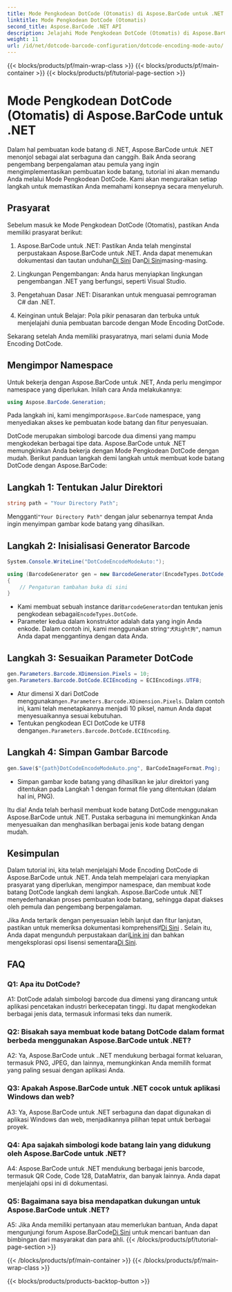 ```yaml
---
title: Mode Pengkodean DotCode (Otomatis) di Aspose.BarCode untuk .NET
linktitle: Mode Pengkodean DotCode (Otomatis)
second_title: Aspose.BarCode .NET API
description: Jelajahi Mode Pengkodean DotCode (Otomatis) di Aspose.BarCode untuk .NET, alat canggih untuk pembuatan kode batang. Pelajari cara membuat kode batang DotCode langkah demi langkah. Lihat dokumentasinya, unduh perpustakaannya, dan dapatkan lisensi sementara.
weight: 11
url: /id/net/dotcode-barcode-configuration/dotcode-encoding-mode-auto/
---
```


{{< blocks/products/pf/main-wrap-class >}}
{{< blocks/products/pf/main-container >}}
{{< blocks/products/pf/tutorial-page-section >}}

# Mode Pengkodean DotCode (Otomatis) di Aspose.BarCode untuk .NET

Dalam hal pembuatan kode batang di .NET, Aspose.BarCode untuk .NET menonjol sebagai alat serbaguna dan canggih. Baik Anda seorang pengembang berpengalaman atau pemula yang ingin mengimplementasikan pembuatan kode batang, tutorial ini akan memandu Anda melalui Mode Pengkodean DotCode. Kami akan menguraikan setiap langkah untuk memastikan Anda memahami konsepnya secara menyeluruh.

## Prasyarat

Sebelum masuk ke Mode Pengkodean DotCode (Otomatis), pastikan Anda memiliki prasyarat berikut:

1.  Aspose.BarCode untuk .NET: Pastikan Anda telah menginstal perpustakaan Aspose.BarCode untuk .NET. Anda dapat menemukan dokumentasi dan tautan unduhan[Di Sini](https://reference.aspose.com/barcode/net/) Dan[Di Sini](https://releases.aspose.com/barcode/net/)masing-masing.

2. Lingkungan Pengembangan: Anda harus menyiapkan lingkungan pengembangan .NET yang berfungsi, seperti Visual Studio.

3. Pengetahuan Dasar .NET: Disarankan untuk menguasai pemrograman C# dan .NET.

4. Keinginan untuk Belajar: Pola pikir penasaran dan terbuka untuk menjelajahi dunia pembuatan barcode dengan Mode Encoding DotCode.

Sekarang setelah Anda memiliki prasyaratnya, mari selami dunia Mode Encoding DotCode.

## Mengimpor Namespace

Untuk bekerja dengan Aspose.BarCode untuk .NET, Anda perlu mengimpor namespace yang diperlukan. Inilah cara Anda melakukannya:

```csharp
using Aspose.BarCode.Generation;
```

 Pada langkah ini, kami mengimpor`Aspose.BarCode` namespace, yang menyediakan akses ke pembuatan kode batang dan fitur penyesuaian.

DotCode merupakan simbologi barcode dua dimensi yang mampu mengkodekan berbagai tipe data. Aspose.BarCode untuk .NET memungkinkan Anda bekerja dengan Mode Pengkodean DotCode dengan mudah. Berikut panduan langkah demi langkah untuk membuat kode batang DotCode dengan Aspose.BarCode:

## Langkah 1: Tentukan Jalur Direktori

```csharp
string path = "Your Directory Path";
```

 Mengganti`"Your Directory Path"` dengan jalur sebenarnya tempat Anda ingin menyimpan gambar kode batang yang dihasilkan.

## Langkah 2: Inisialisasi Generator Barcode

```csharp
System.Console.WriteLine("DotCodeEncodeModeAuto:");

using (BarcodeGenerator gen = new BarcodeGenerator(EncodeTypes.DotCode, "犬Right狗"))
{
    // Pengaturan tambahan buka di sini
}
```

-  Kami membuat sebuah instance dari`BarcodeGenerator`dan tentukan jenis pengkodean sebagai`EncodeTypes.DotCode`.
-  Parameter kedua dalam konstruktor adalah data yang ingin Anda enkode. Dalam contoh ini, kami menggunakan string`"犬Right狗"`, namun Anda dapat menggantinya dengan data Anda.

## Langkah 3: Sesuaikan Parameter DotCode

```csharp
gen.Parameters.Barcode.XDimension.Pixels = 10;
gen.Parameters.Barcode.DotCode.ECIEncoding = ECIEncodings.UTF8;
```

-  Atur dimensi X dari DotCode menggunakan`gen.Parameters.Barcode.XDimension.Pixels`. Dalam contoh ini, kami telah menetapkannya menjadi 10 piksel, namun Anda dapat menyesuaikannya sesuai kebutuhan.
-  Tentukan pengkodean ECI DotCode ke UTF8 dengan`gen.Parameters.Barcode.DotCode.ECIEncoding`.

## Langkah 4: Simpan Gambar Barcode

```csharp
gen.Save($"{path}DotCodeEncodeModeAuto.png", BarCodeImageFormat.Png);
```

- Simpan gambar kode batang yang dihasilkan ke jalur direktori yang ditentukan pada Langkah 1 dengan format file yang ditentukan (dalam hal ini, PNG).

Itu dia! Anda telah berhasil membuat kode batang DotCode menggunakan Aspose.BarCode untuk .NET. Pustaka serbaguna ini memungkinkan Anda menyesuaikan dan menghasilkan berbagai jenis kode batang dengan mudah.

## Kesimpulan

Dalam tutorial ini, kita telah menjelajahi Mode Encoding DotCode di Aspose.BarCode untuk .NET. Anda telah mempelajari cara menyiapkan prasyarat yang diperlukan, mengimpor namespace, dan membuat kode batang DotCode langkah demi langkah. Aspose.BarCode untuk .NET menyederhanakan proses pembuatan kode batang, sehingga dapat diakses oleh pemula dan pengembang berpengalaman.

 Jika Anda tertarik dengan penyesuaian lebih lanjut dan fitur lanjutan, pastikan untuk memeriksa dokumentasi komprehensif[Di Sini](https://reference.aspose.com/barcode/net/) . Selain itu, Anda dapat mengunduh perpustakaan dari[Link ini](https://releases.aspose.com/barcode/net/) dan bahkan mengeksplorasi opsi lisensi sementara[Di Sini](https://purchase.aspose.com/temporary-license/).

## FAQ

### Q1: Apa itu DotCode?

A1: DotCode adalah simbologi barcode dua dimensi yang dirancang untuk aplikasi pencetakan industri berkecepatan tinggi. Itu dapat mengkodekan berbagai jenis data, termasuk informasi teks dan numerik.

### Q2: Bisakah saya membuat kode batang DotCode dalam format berbeda menggunakan Aspose.BarCode untuk .NET?

A2: Ya, Aspose.BarCode untuk ..NET mendukung berbagai format keluaran, termasuk PNG, JPEG, dan lainnya, memungkinkan Anda memilih format yang paling sesuai dengan aplikasi Anda.

### Q3: Apakah Aspose.BarCode untuk .NET cocok untuk aplikasi Windows dan web?

A3: Ya, Aspose.BarCode untuk .NET serbaguna dan dapat digunakan di aplikasi Windows dan web, menjadikannya pilihan tepat untuk berbagai proyek.

### Q4: Apa sajakah simbologi kode batang lain yang didukung oleh Aspose.BarCode untuk .NET?

A4: Aspose.BarCode untuk .NET mendukung berbagai jenis barcode, termasuk QR Code, Code 128, DataMatrix, dan banyak lainnya. Anda dapat menjelajahi opsi ini di dokumentasi.

### Q5: Bagaimana saya bisa mendapatkan dukungan untuk Aspose.BarCode untuk .NET?

 A5: Jika Anda memiliki pertanyaan atau memerlukan bantuan, Anda dapat mengunjungi forum Aspose.BarCode[Di Sini](https://forum.aspose.com/c/barcode/13) untuk mencari bantuan dan bimbingan dari masyarakat dan para ahli.
{{< /blocks/products/pf/tutorial-page-section >}}

{{< /blocks/products/pf/main-container >}}
{{< /blocks/products/pf/main-wrap-class >}}

{{< blocks/products/products-backtop-button >}}
